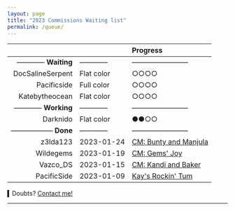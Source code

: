 ```yaml
---
layout: page
title: "2023 Commissions Waiting list"
permalink: /queue/
---
```


|  |  | Progress |
| ---:| --- |:--- |
| ————  **Waiting** | ———— | ———————— |
| DocSalineSerpent | Flat color | ○○○○ |
| Pacificside | Full color | ○○○○ |
| Katebytheocean | Flat color | ○○○○ |
| ————  **Working** | ———— | ———————— |
| Darknido | Flat color | ●●○○ |
| ——————  **Done** | ———— | ———————— |
| z3lda123 | 2023-01-24 | [CM: Bunty and Manjula](https://www.deviantart.com/tei-juan/art/CM-Bunty-and-Manjula-948206754) |
| Wildegems | 2023-01-19 | [CM: Gems' Joy](https://www.furaffinity.net/view/50681644/) |
| Vazco_DS | 2023-01-15 | [CM: Kandi and Baker](https://www.furaffinity.net/view/50628977) |
| PacificSide | 2023-01-09 | [Kay's Rockin' Tum](https://www.furaffinity.net/view/50758615) |


▍Doubts? [Contact me!](/contact.md)

* * *

<!-- ●●●○

■□ ▢▣○●○●◉▉▓▒░

○○○○ 0%
●○○○ 25%
●●○○ 50%
●●●○ 75%
●●● 100%

Written in **M↓**

-->